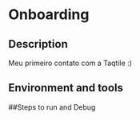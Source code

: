 # Onboarding

## Description
Meu primeiro contato com a Taqtile :)

## Environment and tools

##Steps to run and Debug
